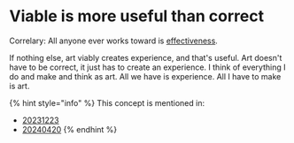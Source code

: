 # Viable is more useful than correct

Correlary: All anyone ever works toward is [effectiveness](../2023/11/17/ai-makes-everybody-effective.md).

If nothing else, art viably creates experience, and that's useful. Art doesn't have to be correct, it just has to create an experience. I think of everything I do and make and think as art. All we have is experience. All I have to make is art.

{% hint style="info" %}
This concept is mentioned in:

* [20231223](../2023/12/23.md)
* [20240420](../2024/04/20/)
{% endhint %}
